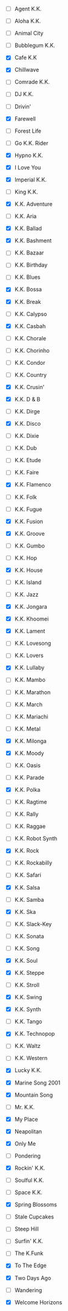 - [ ] Agent K.K.
- [ ] Aloha K.K.
- [ ] Animal City
- [ ] Bubblegum K.K.
- [x] Cafe K.K
- [x] Chillwave
- [ ] Comrade K.K.
- [ ] DJ K.K.
- [ ] Drivin'
- [x] Farewell
- [ ] Forest Life
- [ ] Go K.K. Rider
- [x] Hypno K.K.
- [x] I Love You
- [x] Imperial K.K.
- [ ] King K.K. 
- [x] K.K. Adventure
- [ ] K.K. Aria
- [x] K.K. Ballad
- [x] K.K. Bashment
- [ ] K.K. Bazaar
- [ ] K.K. Birthday
- [ ] K.K. Blues
- [x] K.K. Bossa
- [x] K.K. Break
- [ ] K.K. Calypso
- [x] K.K. Casbah
- [ ] K.K. Chorale
- [ ] K.K. Chorinho
- [ ] K.K. Condor
- [ ] K.K. Country
- [x] K.K. Crusin'
- [x] K.K. D & B
- [ ] K.K. Dirge
- [x] K.K. Disco
- [ ] K.K. Dixie
- [ ] K.K. Dub
- [ ] K.K. Etude
- [ ] K.K. Faire
- [x] K.K. Flamenco
- [ ] K.K. Folk
- [ ] K.K. Fugue
- [x] K.K. Fusion
- [x] K.K. Groove
- [ ] K.K. Gumbo
- [ ] K.K. Hop
- [x] K.K. House
- [ ] K.K. Island
- [ ] K.K. Jazz
- [x] K.K. Jongara
- [x] K.K. Khoomei
- [x] K.K. Lament
- [ ] K.K. Lovesong
- [ ] K.K. Lovers
- [x] K.K. Lullaby
- [ ] K.K. Mambo
- [ ] K.K. Marathon
- [ ] K.K. March
- [ ] K.K. Mariachi
- [ ] K.K. Metal
- [x] K.K. Milonga
- [x] K.K. Moody
- [ ] K.K. Oasis
- [ ] K.K. Parade
- [x] K.K. Polka
- [ ] K.K. Ragtime
- [ ] K.K. Rally
- [ ] K.K. Raggae
- [ ] K.K. Robot Synth
- [x] K.K. Rock
- [ ] K.K. Rockabilly
- [ ] K.K. Safari
- [x] K.K. Salsa
- [ ] K.K. Samba
- [x] K.K. Ska
- [ ] K.K. Slack-Key
- [ ] K.K. Sonata
- [ ] K.K. Song
- [x] K.K. Soul
- [x] K.K. Steppe
- [ ] K.K. Stroll
- [x] K.K. Swing
- [x] K.K. Synth
- [ ] K.K. Tango
- [x] K.K. Technopop
- [ ] K.K. Waltz
- [ ] K.K. Western
- [x] Lucky K.K.
- [x] Marine Song 2001
- [x] Mountain Song
- [ ] Mr. K.K.
- [x] My Place
- [x] Neapolitan
- [x] Only Me
- [ ] Pondering
- [x] Rockin' K.K.
- [ ] Soulful K.K.
- [ ] Space K.K.
- [x] Spring Blossoms
- [ ] Stale Cupcakes
- [ ] Steep Hill
- [ ] Surfin' K.K.
- [ ] The K.Funk
- [x] To The Edge
- [x] Two Days Ago
- [ ] Wandering
- [x] Welcome Horizons


